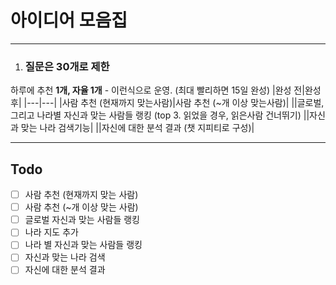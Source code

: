 # 아이디어 모음집
___

1. ### __질문은 30개로 제한__
하루에 추천 __1개, 자율 1개__ - 이런식으로 운영. (최대 빨리하면 15일 완성)
|완성 전|완성 후|
|---|---|
|사람 추천 (현재까지 맞는사람)|사람 추천 (~개 이상 맞는사람)|
||글로벌, 그리고 나라별 자신과 맞는 사람들 랭킹 (top 3. 읽었을 경우, 읽은사람 건너뛰기)
||자신과 맞는 나라 검색기능|
||자신에 대한 분석 결과 (챗 지피티로 구성)|

___
## Todo

- [ ] 사람 추천 (현재까지 맞는 사람)
- [ ] 사람 추천 (~개 이상 맞는 사람)
- [ ] 글로벌 자신과 맞는 사람들 랭킹
- [ ] 나라 지도 추가
- [ ] 나라 별 자신과 맞는 사람들 랭킹
- [ ] 자신과 맞는 나라 검색
- [ ] 자신에 대한 분석 결과
